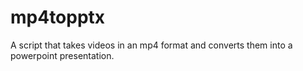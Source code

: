 # mp4topptx
 A script that takes videos in an mp4 format and converts them into a powerpoint presentation.
